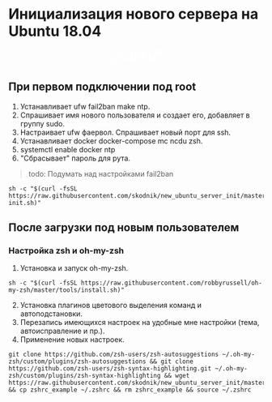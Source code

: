 # Инициализация нового сервера на Ubuntu 18.04
<p align="center"><svg class="p-navigation__image" width="107px" height="32px" viewBox="0 0 107 32" version="1.1" xmlns="http://www.w3.org/2000/svg" xmlns:xlink="http://www.w3.org/1999/xlink"><g id="ubuntu-logo"><path d="M100.470409,13.7615448 C96.9385448,13.7615448 94.0754031,10.8982838 94.0754031,7.36627238 C94.0754031,3.83426097 96.9385448,0.971 100.470409,0.971 C104.002273,0.971 106.865415,3.83426097 106.865415,7.36627238 C106.865415,10.8982838 104.002273,13.7615448 100.470409,13.7615448 Z M96.479398,6.59820047 C96.0559273,6.59820047 95.7123568,6.9417853 95.7123568,7.36727117 C95.7123568,7.78976066 96.0559273,8.13434429 96.479398,8.13434429 C96.9038674,8.13434429 97.2504342,7.78976066 97.2504342,7.36727117 C97.2504342,6.9417853 96.9038674,6.59820047 96.479398,6.59820047 Z M101.966539,10.0919788 C101.601995,10.3017254 101.475153,10.7731557 101.684891,11.1377152 C101.898624,11.5092663 102.369036,11.6341154 102.73358,11.4213725 C103.103118,11.2116259 103.22996,10.7401956 103.015228,10.3726397 C102.803493,10.0030862 102.334079,9.87823709 101.966539,10.0929776 L101.966539,10.0919788 Z M98.1493106,7.36727117 C98.1493106,6.6081884 98.5268386,5.93500183 99.104117,5.52949182 L98.5428187,4.58762991 C97.8686614,5.03708681 97.3682869,5.72425648 97.1605465,6.52828495 C97.4062394,6.72804357 97.5580496,7.02768151 97.5580496,7.36727117 C97.5580496,7.70386446 97.4062394,8.00649877 97.1605465,8.20425981 C97.3682869,9.00828828 97.8696601,9.69445915 98.5428187,10.1419185 L99.104117,9.20305294 C98.5268386,8.79754293 98.1493106,8.12435636 98.1493106,7.36727117 Z M100.392506,5.11998664 C101.568037,5.11998664 102.529835,6.02089804 102.62971,7.16951013 L103.726339,7.14953427 C103.671408,6.30555408 103.30187,5.54147734 102.73358,4.98714716 C102.438948,5.09501681 102.100372,5.08003492 101.809735,4.90924129 C101.518099,4.74144405 101.337325,4.4577868 101.286389,4.15015852 C101.001745,4.07225265 100.703118,4.03030334 100.392506,4.03030334 C99.8631682,4.03030334 99.3617949,4.15415369 98.9143542,4.37388818 L99.4486863,5.33073199 C99.735328,5.19589492 100.057925,5.12098543 100.392506,5.12098543 L100.392506,5.11998664 Z M100.392506,9.61155932 C100.056926,9.61155932 99.735328,9.53565105 99.4486863,9.40181277 L98.9143542,10.3586566 C99.3607962,10.5783911 99.8631682,10.7022414 100.392506,10.7022414 C100.704117,10.7022414 101.001745,10.6622897 101.286389,10.5823862 C101.336327,10.2727604 101.518099,9.98810433 101.809735,9.82130588 C102.103368,9.65350864 102.438948,9.63553036 102.73358,9.74839398 C103.302868,9.18607345 103.670409,8.42599188 103.726339,7.5810129 L102.62971,7.56503221 C102.529835,8.71064793 101.568037,9.61056053 100.392506,9.61056053 L100.392506,9.61155932 Z M101.966539,4.64156473 C102.334079,4.85430767 102.803493,4.72945853 103.015228,4.35990507 C103.22996,3.993348 103.103118,3.52091885 102.735578,3.30917471 C102.370035,3.09942815 101.899623,3.22427729 101.686888,3.59183316 C101.474154,3.95839024 101.600996,4.4288218 101.966539,4.64056594 L101.966539,4.64156473 Z M12.7910109,24.1489933 C12.1418224,24.3107977 11.2828961,24.4855865 10.2172282,24.6663681 C9.15056154,24.850146 7.91610464,24.942035 6.5178525,24.942035 C5.29737813,24.942035 4.27365781,24.7642498 3.43970028,24.4086795 C2.60774025,24.0541079 1.93857672,23.551715 1.4322097,22.9005019 C0.922846416,22.2512863 0.558302106,21.4842132 0.335580515,20.6032777 C0.109862669,19.7153506 0,18.7385309 0,17.6598343 L0,8.76857793 L2.83146059,8.76857793 L2.83146059,17.0515693 C2.83146059,18.9822364 3.13508106,20.3635673 3.746317,21.1945632 C4.35555543,22.0275567 5.38127325,22.4430546 6.82247172,22.4430546 C7.12609218,22.4430546 7.44169767,22.4330667 7.76629191,22.4110932 C8.09188491,22.3911174 8.39750288,22.3661475 8.67915081,22.3361837 C8.96279625,22.3062199 9.22247165,22.2762561 9.45617951,22.2462924 C9.68988736,22.214331 9.85568012,22.1813708 9.95955028,22.1384227 L9.95955028,8.76857793 L12.7910109,8.76857793 L12.7910109,24.1499921 L12.7910109,24.1489933 Z M19.7033702,9.46773311 C20.049937,9.24600104 20.5722841,9.01028586 21.2734076,8.76857793 C21.9725337,8.5258712 22.7785262,8.40202085 23.6943813,8.40202085 C24.8299618,8.40202085 25.8396996,8.60777223 26.7235947,9.01128466 C27.6084886,9.41679466 28.3535572,9.98710554 28.9637944,10.7192209 C29.5700366,11.4483399 30.0324586,12.3212851 30.3470653,13.3360589 C30.6636695,14.3518315 30.8204735,15.469481 30.8204735,16.6880086 C30.8204735,17.9664638 30.6327082,19.1180723 30.2551802,20.1438328 C29.8786508,21.1685946 29.3463163,22.0365458 28.6571777,22.7466877 C27.9660416,23.459826 27.1350804,24.005167 26.1583014,24.3917 C25.1865161,24.7782329 24.0908857,24.971 22.8694126,24.971 C21.5490631,24.971 20.3825213,24.8781122 19.366791,24.6953331 C18.3520594,24.512554 17.5191006,24.328776 16.8699121,24.1459969 L16.8699121,1.45940984 L19.7023715,0.971998793 L19.7023715,9.46773311 L19.700374,9.46773311 L19.7033702,9.46773311 Z M20.9078646,22.3661475 C21.4242191,22.4390594 22.0664163,22.4730184 22.8404488,22.4730184 C24.3605486,22.4730184 25.5820217,21.9686279 26.4938819,20.9648408 C27.4077395,19.9590561 27.8651677,18.5327795 27.8651677,16.686011 C27.8651677,15.8739922 27.7852676,15.1129119 27.6214724,14.4007724 C27.4586759,13.6896317 27.1940067,13.0763727 26.8294624,12.557999 C26.4639193,12.0386266 25.9905111,11.636113 25.4152302,11.3394714 C24.8339568,11.0438287 24.1388258,10.8970061 23.3278395,10.8970061 C22.5548058,10.8970061 21.8456923,11.0298456 21.195505,11.2915294 C20.5463165,11.5582071 20.0469408,11.8308776 19.7023715,12.1155337 L19.7023715,22.1354263 C19.9880144,22.2203237 20.3885138,22.296232 20.9078646,22.3661475 Z M46.6257165,24.1489933 C45.976528,24.3107977 45.1176017,24.4855865 44.0529326,24.6663681 C42.9872647,24.850146 41.7528078,24.942035 40.3505606,24.942035 C39.1340813,24.942035 38.1083635,24.7642498 37.2764034,24.4086795 C36.4444434,24.0541079 35.7742811,23.551715 35.2689128,22.9005019 C34.7575521,22.2512863 34.3940065,21.4842132 34.1702862,20.6032777 C33.9475646,19.7173482 33.8367032,18.7395297 33.8367032,17.6618319 L33.8367032,8.77057551 L36.6681637,8.77057551 L36.6681637,17.0535669 C36.6681637,18.984234 36.9717842,20.3655649 37.5810226,21.1965608 C38.1902611,22.0295542 39.2149802,22.4450522 40.6571774,22.4450522 C40.9617966,22.4450522 41.2784008,22.4350643 41.6029951,22.4130908 C41.9275893,22.3931149 42.2322085,22.3681451 42.5168527,22.3381813 C42.7994994,22.3082175 43.0591748,22.2782537 43.2938814,22.2482899 C43.5255918,22.2153298 43.693382,22.1823696 43.7962534,22.1384227 L43.7962534,8.77057551 L46.6287128,8.77057551 L46.6287128,24.1519896 L46.6267153,24.1519896 L46.6257165,24.1489933 Z M50.7066153,9.22602518 C51.3558038,9.06222311 52.2177263,8.89142948 53.2953793,8.70665275 C54.3710347,8.52686999 55.6084878,8.43398223 57.010735,8.43398223 C58.2711594,8.43398223 59.3148547,8.61176741 60.1468148,8.96633897 C60.9807723,9.32190932 61.6449421,9.8183095 62.1423203,10.4585359 C62.6396986,11.0977635 62.9912591,11.8648366 63.1940057,12.7557601 C63.3957535,13.6526763 63.4976262,14.6354887 63.4976262,15.7121877 L63.4976262,24.6054417 L60.6641681,24.6054417 L60.6641681,16.3214515 C60.6641681,15.3456307 60.5982505,14.513636 60.467414,13.8244687 C60.3355788,13.1313063 60.117851,12.5759773 59.812233,12.1494927 C59.5096113,11.7200116 59.1011219,11.4123833 58.5937561,11.220615 C58.0873891,11.0238528 57.4551794,10.9289675 56.7061157,10.9289675 C56.4014965,10.9289675 56.0868898,10.9419518 55.764293,10.9619276 C55.4387,10.9819035 55.1280883,11.0078721 54.8354541,11.0378359 C54.5358287,11.0677997 54.2761533,11.1037563 54.0414466,11.143708 C53.8057413,11.1836597 53.6389498,11.2156211 53.5380759,11.2335994 L53.5380759,24.6044429 L50.7066153,24.6044429 L50.7066153,9.22602518 Z M70.0444424,8.76857793 L76.0449416,8.76857793 L76.0449416,11.143708 L70.0444424,11.143708 L70.0444424,18.4548737 C70.0444424,19.2439202 70.106365,19.9031237 70.2292115,20.4175021 C70.3490617,20.9368746 70.5328319,21.3443822 70.7765273,21.6380273 C71.0202227,21.9296749 71.3258407,22.1374239 71.6893862,22.262273 C72.0549293,22.3841258 72.4813962,22.4440534 72.9677882,22.4440534 C73.8396983,22.4440534 74.5298356,22.3471705 75.0401976,22.1544034 C75.5465646,21.9606375 75.8921327,21.8248017 76.0739054,21.7419018 L76.6831439,24.0591019 C76.3994984,24.2009305 75.8961277,24.3827108 75.1750291,24.6054417 C74.455928,24.8301702 73.6389492,24.9430338 72.7250916,24.9430338 C71.6484374,24.9430338 70.7595485,24.8061991 70.058425,24.5305322 C69.3592989,24.2548653 68.796003,23.8453601 68.3705349,23.2970227 C67.9430692,22.7496841 67.6434438,22.0744999 67.4716585,21.2724691 C67.2978757,20.4684406 67.2119831,19.5405618 67.2119831,18.4858362 L67.2119831,4.35191473 L70.0424449,3.8625061 L70.0424449,8.77057551 L70.0444424,8.77057551 L70.0444424,8.76857793 Z M91.4556778,24.1489933 C90.803493,24.3107977 89.947563,24.4855865 88.8788988,24.6663681 C87.8142297,24.850146 86.5817703,24.942035 85.1835182,24.942035 C83.9630438,24.942035 82.9393235,24.7642498 82.1073634,24.4086795 C81.2714084,24.0541079 80.6022449,23.551715 80.0958779,22.9005019 C79.5865146,22.2512863 79.2239678,21.4842132 78.9972512,20.6032777 C78.7775258,19.7173482 78.6626694,18.7395297 78.6626694,17.6618319 L78.6626694,8.77057551 L81.4991238,8.77057551 L81.4991238,17.0535669 C81.4991238,18.984234 81.8027442,20.3655649 82.4109839,21.1965608 C83.0202223,22.0295542 84.0459402,22.4450522 85.4871386,22.4450522 C85.7917578,22.4450522 86.1063646,22.4350643 86.4319576,22.4130908 C86.7535556,22.3931149 87.0591735,22.3681451 87.3438177,22.3381813 C87.6274632,22.3082175 87.8891361,22.2782537 88.1198477,22.2482899 C88.3535555,22.2153298 88.5223445,22.1823696 88.6242172,22.1384227 L88.6242172,8.77057551 L91.4576753,8.77057551 L91.4576753,24.1519896 L91.4556778,24.1519896 L91.4556778,24.1489933 Z" id="ubuntu" fill="#FFFFFF" fill-rule="nonzero"></path></g></svg></p>

## При первом подключении под root

1. Устанавливает ufw fail2ban make ntp.
2. Спрашивает имя нового пользователя и создает его, добавляет в группу sudo.
3. Настраивает ufw фаервол. Спрашивает новый порт для ssh.
4. Устанавливает docker docker-compose mc ncdu zsh.
5. systemctl enable docker ntp
6. "Сбрасывает" пароль для рута.

> todo: Подумать над настройками fail2ban

```
sh -c "$(curl -fsSL https://raw.githubusercontent.com/skodnik/new_ubuntu_server_init/master/server-init.sh)"
```

## После загрузки под новым пользователем
### Настройка zsh и oh-my-zsh

1. Установка и запуск oh-my-zsh.
```
sh -c "$(curl -fsSL https://raw.githubusercontent.com/robbyrussell/oh-my-zsh/master/tools/install.sh)"
```
2. Установка плагинов цветового выделения команд и автоподстановки.
3. Перезапись имеющихся настроек на удобные мне настройки (тема, автоисправление и пр.).
4. Применение новых настроек.
```
git clone https://github.com/zsh-users/zsh-autosuggestions ~/.oh-my-zsh/custom/plugins/zsh-autosuggestions && git clone https://github.com/zsh-users/zsh-syntax-highlighting.git ~/.oh-my-zsh/custom/plugins/zsh-syntax-highlighting && wget https://raw.githubusercontent.com/skodnik/new_ubuntu_server_init/master/configs/zshrc_example && cp zshrc_example ~/.zshrc && rm zshrc_example && source ~/.zshrc
```